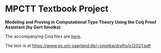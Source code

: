 # MPCTT Textbook Project
**Modeling and Proving in Computational Type Theory
Using the Coq Proof Assistant
(by Gert Smolka)**

The accompanying Coq files are [here](coq).

The text is at https://www.ps.uni-saarland.de/~smolka/drafts/icl2021.pdf
